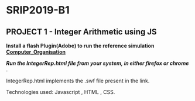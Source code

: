 # SRIP2019-B1

## PROJECT 1 - Integer Arithmetic using JS 

**Install a flash Plugin(Adobe) to run the reference simulation [Computer_Organisation](http://cse11-iiith.vlabs.ac.in/Integers/IntegerArithmetic.swf)**

**_Run the IntegerRep.html file from your system, in either firefox or chrome_** .

IntegerRep.html implements the .swf file present in the link. 

Technologies used: Javascript , HTML , CSS. 
